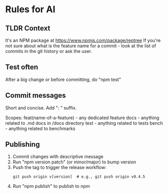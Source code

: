 # Rules for AI

## TLDR Context
It's an NPM package at https://www.npmjs.com/package/reptree
If you're not sure about what is the feature name for a commit - look at the list of commits in the git history or ask the user.

## Test often
After a big change or before committing, do "npm test"

## Commit messages
Short and concise.
Add "<scope>: <description>" suffix.

Scopes:
feat(name-of-a-feature) - any dedicated feature
docs - anything related to .md docs in /docs directory
test - anything related to tests
bench - anything related to benchmarks

## Publishing
1. Commit changes with descriptive message
2. Run "npm version patch" (or minor/major) to bump version
3. Push the tag to trigger the release workflow:
   ```
   git push origin v[version]  # e.g., git push origin v0.4.5
   ```
4. Run "npm publish" to publish to npm